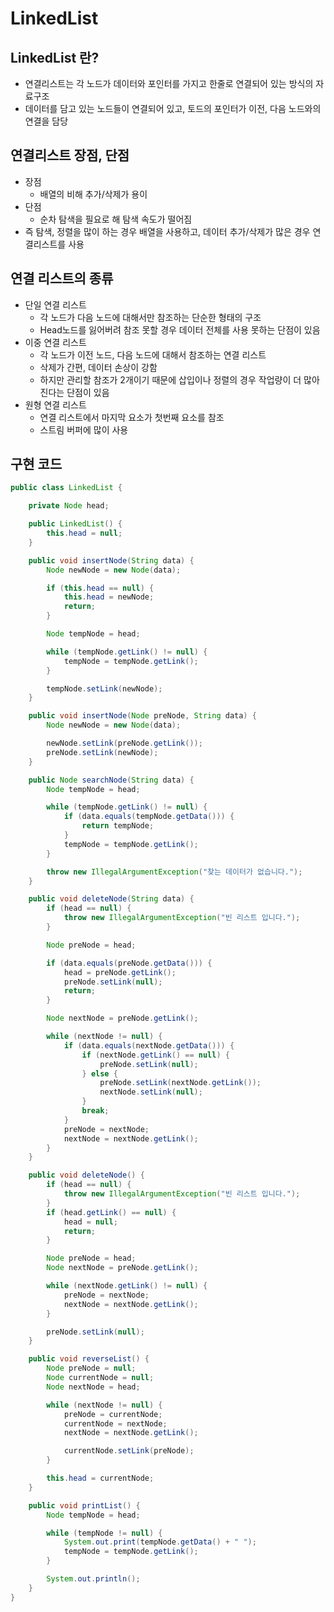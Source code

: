 # LinkedList

## LinkedList 란?
* 연결리스트는 각 노드가 데이터와 포인터를 가지고 한줄로 연결되어 있는 방식의 자료구조
* 데이터를 담고 있는 노드들이 연결되어 있고, 토드의 포인터가 이전, 다음 노드와의 연결을 담당

## 연결리스트 장점, 단점
* 장점
	* 배열의 비해 추가/삭제가 용이
* 단점
	* 순차 탐색을 필요로 해 탐색 속도가 떨어짐
* 즉 탐색, 정렬을 많이 하는 경우 배열을 사용하고, 데이터 추가/삭제가 많은 경우 연결리스트를 사용

## 연결 리스트의 종류
* 단일 연결 리스트 
	*  각 노드가 다음 노드에 대해서만 참조하는 단순한 형태의 구조
	*  Head노드를 잃어버려 참조 못할 경우 데이터 전체를 사용 못하는 단점이 있음
* 이중 연결 리스트 
	* 각 노드가 이전 노드, 다음 노드에 대해서 참조하는 연결 리스트
	* 삭제가 간편, 데이터 손상이 강함
	* 하지만 관리할 참조가 2개이기 때문에 삽입이나 정렬의 경우 작업량이 더 많아진다는 단점이 있음
* 원형 연결 리스트 
	* 연결 리스트에서 마지막 요소가 첫번째 요소를 참조
	* 스트림 버퍼에 많이 사용

## 구현 코드
``` java
public class LinkedList {

    private Node head;

    public LinkedList() {
        this.head = null;
    }

    public void insertNode(String data) {
        Node newNode = new Node(data);

        if (this.head == null) {
            this.head = newNode;
            return;
        }

        Node tempNode = head;

        while (tempNode.getLink() != null) {
            tempNode = tempNode.getLink();
        }

        tempNode.setLink(newNode);
    }

    public void insertNode(Node preNode, String data) {
        Node newNode = new Node(data);

        newNode.setLink(preNode.getLink());
        preNode.setLink(newNode);
    }

    public Node searchNode(String data) {
        Node tempNode = head;

        while (tempNode.getLink() != null) {
            if (data.equals(tempNode.getData())) {
                return tempNode;
            }
            tempNode = tempNode.getLink();
        }

        throw new IllegalArgumentException("찾는 데이터가 없습니다.");
    }

    public void deleteNode(String data) {
        if (head == null) {
            throw new IllegalArgumentException("빈 리스트 입니다.");
        }

        Node preNode = head;

        if (data.equals(preNode.getData())) {
            head = preNode.getLink();
            preNode.setLink(null);
            return;
        }

        Node nextNode = preNode.getLink();

        while (nextNode != null) {
            if (data.equals(nextNode.getData())) {
                if (nextNode.getLink() == null) {
                    preNode.setLink(null);
                } else {
                    preNode.setLink(nextNode.getLink());
                    nextNode.setLink(null);
                }
                break;
            }
            preNode = nextNode;
            nextNode = nextNode.getLink();
        }
    }

    public void deleteNode() {
        if (head == null) {
            throw new IllegalArgumentException("빈 리스트 입니다.");
        }
        if (head.getLink() == null) {
            head = null;
            return;
        }

        Node preNode = head;
        Node nextNode = preNode.getLink();

        while (nextNode.getLink() != null) {
            preNode = nextNode;
            nextNode = nextNode.getLink();
        }

        preNode.setLink(null);
    }

    public void reverseList() {
        Node preNode = null;
        Node currentNode = null;
        Node nextNode = head;

        while (nextNode != null) {
            preNode = currentNode;
            currentNode = nextNode;
            nextNode = nextNode.getLink();

            currentNode.setLink(preNode);
        }

        this.head = currentNode;
    }

    public void printList() {
        Node tempNode = head;

        while (tempNode != null) {
            System.out.print(tempNode.getData() + " ");
            tempNode = tempNode.getLink();
        }

        System.out.println();
    }
}
```
